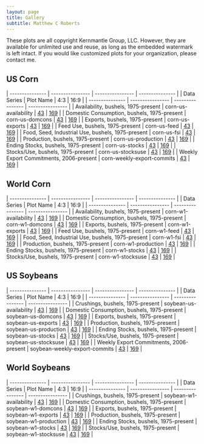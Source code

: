 ```yaml
---
layout: page
title: Gallery
subtitle: Matthew C Roberts
---
```


These plots are all copyright Kernmantle Group, LLC. However, they are available for unlimited use and reuse, as long as the embedded watermark is left intact. If you would like customized plots for your organization, please contact me.


## US Corn

| ---------------                                     | ----------------     | ---------------- | ---------------  |
| Data Series                                         | Plot Name            | 4:3              |  16:9            |
| ---------------                                     | ----------------     | ---------------- | ---------------- |
| Availability, bushels, 1975-present                 | corn-us-availability | [43](../img/plots/corn-us-availability-43.png) | [169](../img/plots/corn-us-availability-169.png) |
| Domestic Consumption, bushels, 1975-present         | corn-us-domcons      | [43](../img/plots/corn-us-domcons-43.png) | [169](../img/plots/corn-us-domcons-169.png) |
| Exports, bushels, 1975-present                      | corn-us-exports      | [43](../img/plots/corn-us-exports-43.png) | [169](../img/plots/corn-us-exports-169.png) |
| Feed Use, bushels, 1975-present                     | corn-us-feed         | [43](../img/plots/corn-us-feed-43.png) | [169](../img/plots/corn-us-feed-169.png) |
| Food, Seed, Industrial Use, bushels, 1975-present   | corn-us-fsi          | [43](../img/plots/corn-us-fsi-43.png) | [169](../img/plots/corn-us-fsi-169.png) |
| Production, bushels, 1975-present                   | corn-us-production   | [43](../img/plots/corn-us-production-43.png) | [169](../img/plots/corn-us-production-169.png) |
| Ending Stocks, bushels, 1975-present                | corn-us-stocks       | [43](../img/plots/corn-us-stocks-43.png) | [169](../img/plots/corn-us-stocks-169.png) |
| Stocks/Use, bushels, 1975-present                   | corn-us-stocksuse    | [43](../img/plots/corn-us-stocksuse-43.png) | [169](../img/plots/corn-us-stocksuse-169.png) |
| Weekly Export Commitments, 2006-present             | corn-weekly-export-commits    | [43](../img/plots/corn-weekly-export-commits-43.png) | [169](../img/plots/corn-weekly-export-commits-169.png) |


## World Corn

| ---------------                                     | ----------------     | ---------------- | ---------------  |
| Data Series                                         | Plot Name            | 4:3              |  16:9            |
| ---------------                                     | ----------------     | ---------------- | ---------------- |
| Availability, bushels, 1975-present                 | corn-w1-availability | [43](../img/plots/corn-w1-availability-43.png) | [169](../img/plots/corn-w1-availability-169.png) |
| Domestic Consumption, bushels, 1975-present         | corn-w1-domcons      | [43](../img/plots/corn-w1-domcons-43.png) | [169](../img/plots/corn-w1-domcons-169.png) |
| Exports, bushels, 1975-present                      | corn-w1-exports      | [43](../img/plots/corn-w1-exports-43.png) | [169](../img/plots/corn-w1-exports-169.png) |
| Feed Use, bushels, 1975-present                     | corn-w1-feed         | [43](../img/plots/corn-w1-feed-43.png) | [169](../img/plots/corn-w1-feed-169.png) |
| Food, Seed, Industrial Use, bushels, 1975-present   | corn-w1-fsi          | [43](../img/plots/corn-w1-fsi-43.png) | [169](../img/plots/corn-w1-fsi-169.png) |
| Production, bushels, 1975-present                   | corn-w1-production   | [43](../img/plots/corn-w1-production-43.png) | [169](../img/plots/corn-w1-production-169.png) |
| Ending Stocks, bushels, 1975-present                | corn-w1-stocks       | [43](../img/plots/corn-w1-stocks-43.png) | [169](../img/plots/corn-w1-stocks-169.png) |
| Stocks/Use, bushels, 1975-present                   | corn-w1-stocksuse    | [43](../img/plots/corn-w1-stocksuse-43.png) | [169](../img/plots/corn-w1-stocksuse-169.png) |


## US Soybeans 

| ---------------                                     | ----------------     | ---------------- | ---------------  |
| Data Series                                         | Plot Name            | 4:3              |  16:9            |
| ---------------                                     | ----------------     | ---------------- | ---------------- |
| Crushings, bushels, 1975-present                    | soybean-us-availability | [43](../img/plots/soybean-us-availability-43.png) | [169](../img/plots/soybean-us-availability-169.png) |
| Domestic Consumption, bushels, 1975-present         | soybean-us-domcons      | [43](../img/plots/soybean-us-domcons-43.png) | [169](../img/plots/soybean-us-domcons-169.png) |
| Exports, bushels, 1975-present                      | soybean-us-exports      | [43](../img/plots/soybean-us-exports-43.png) | [169](../img/plots/soybean-us-exports-169.png) |
| Production, bushels, 1975-present                   | soybean-us-production   | [43](../img/plots/soybean-us-production-43.png) | [169](../img/plots/soybean-us-production-169.png) |
| Ending Stocks, bushels, 1975-present                | soybean-us-stocks       | [43](../img/plots/soybean-us-stocks-43.png) | [169](../img/plots/soybean-us-stocks-169.png) |
| Stocks/Use, bushels, 1975-present                   | soybean-us-stocksuse    | [43](../img/plots/soybean-us-stocksuse-43.png) | [169](../img/plots/soybean-us-stocksuse-169.png) |
| Weekly Export Commitments, 2006-present             | soybean-weekly-export-commits    | [43](../img/plots/soybean-weekly-export-commits-43.png) | [169](../img/plots/soybean-weekly-export-commits-169.png) |


## World Soybeans 

| ---------------                                     | ----------------     | ---------------- | ---------------  |
| Data Series                                         | Plot Name            | 4:3              |  16:9            |
| ---------------                                     | ----------------     | ---------------- | ---------------- |
| Crushings, bushels, 1975-present                    | soybean-w1-availability | [43](../img/plots/soybean-w1-availability-43.png) | [169](../img/plots/soybean-w1-availability-169.png) |
| Domestic Consumption, bushels, 1975-present         | soybean-w1-domcons      | [43](../img/plots/soybean-w1-domcons-43.png) | [169](../img/plots/soybean-w1-domcons-169.png) |
| Exports, bushels, 1975-present                      | soybean-w1-exports      | [43](../img/plots/soybean-w1-exports-43.png) | [169](../img/plots/soybean-w1-exports-169.png) |
| Production, bushels, 1975-present                   | soybean-w1-production   | [43](../img/plots/soybean-w1-production-43.png) | [169](../img/plots/soybean-w1-production-169.png) |
| Ending Stocks, bushels, 1975-present                | soybean-w1-stocks       | [43](../img/plots/soybean-w1-stocks-43.png) | [169](../img/plots/soybean-w1-stocks-169.png) |
| Stocks/Use, bushels, 1975-present                   | soybean-w1-stocksuse    | [43](../img/plots/soybean-w1-stocksuse-43.png) | [169](../img/plots/soybean-w1-stocksuse-169.png) |


